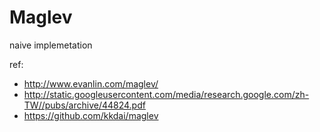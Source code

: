 # Maglev

naive implemetation

ref:
* http://www.evanlin.com/maglev/
* http://static.googleusercontent.com/media/research.google.com/zh-TW//pubs/archive/44824.pdf
* https://github.com/kkdai/maglev
